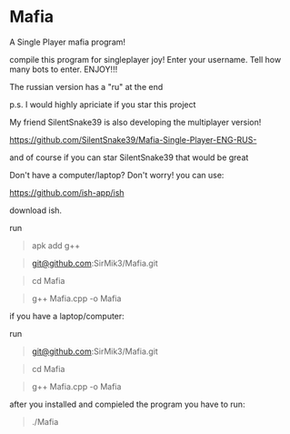 # Mafia
A Single Player mafia program! 

compile this program for singleplayer joy!
Enter your username. Tell how many bots to enter. 
ENJOY!!!

The russian version has a "ru" at the end

p.s. I would highly apriciate if you star this project

My friend SilentSnake39 is also developing the multiplayer version!

https://github.com/SilentSnake39/Mafia-Single-Player-ENG-RUS-

and of course if you can star SilentSnake39 that would be great

Don't have a computer/laptop? Don't worry! you can use:

https://github.com/ish-app/ish

download ish. 

run
> apk add g++

> git@github.com:SirMik3/Mafia.git

> cd Mafia

> g++ Mafia.cpp -o Mafia


if you have a laptop/computer:

run
> git@github.com:SirMik3/Mafia.git

> cd Mafia

> g++ Mafia.cpp -o Mafia


after you installed and compieled the program you have to run:
> ./Mafia
